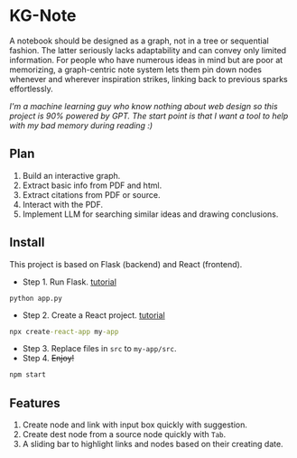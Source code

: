 # KG-Note
A notebook should be designed as a graph, not in a tree or sequential fashion. The latter seriously lacks adaptability and can convey only limited information. For people who have numerous ideas in mind but are poor at memorizing, a graph-centric note system lets them pin down nodes whenever and wherever inspiration strikes, linking back to previous sparks effortlessly.

*I'm a machine learning guy who know nothing about web design so this project is 90\% powered by GPT. The start point is that I want a tool to help with my bad memory during reading :\)*

## Plan
1. Build an interactive graph.
2. Extract basic info from PDF and html.
3. Extract citations from PDF or source.
4. Interact with the PDF.
5. Implement LLM for searching similar ideas and drawing conclusions.

## Install
This project is based on Flask \(backend\) and React \(frontend\).
- Step 1. Run Flask. [tutorial](https://code.visualstudio.com/docs/python/tutorial-flask)
```command line
python app.py
```
- Step 2. Create a React project. [tutorial](https://code.visualstudio.com/docs/nodejs/reactjs-tutorial)
```cmd
npx create-react-app my-app
```
- Step 3. Replace files in `src` to `my-app/src`.
- Step 4. ~~Enjoy!~~
```cmd
npm start
```
## Features
1. Create node and link with input box quickly with suggestion.
2. Create dest node from a source node quickly with `Tab`.
3. A sliding bar to highlight links and nodes based on their creating date.

